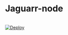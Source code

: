 # Jaguarr-node

<br>
<a href="https://heroku.com/deploy?template=https://github.com/DhruvTheDev/OG-node-server/">
  <img src="https://www.herokucdn.com/deploy/button.svg" alt="Deploy">
</a>
